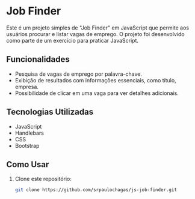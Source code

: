 # Job Finder

Este é um projeto simples de "Job Finder" em JavaScript que permite aos usuários procurar e listar vagas de emprego. O projeto foi desenvolvido como parte de um exercício para praticar JavaScript.

## Funcionalidades

- Pesquisa de vagas de emprego por palavra-chave.
- Exibição de resultados com informações essenciais, como título, empresa.
- Possibilidade de clicar em uma vaga para ver detalhes adicionais.

## Tecnologias Utilizadas
- JavaScript
- Handlebars
- CSS
- Bootstrap

## Como Usar

1. Clone este repositório:

   ```bash
   git clone https://github.com/srpaulochagas/js-job-finder.git